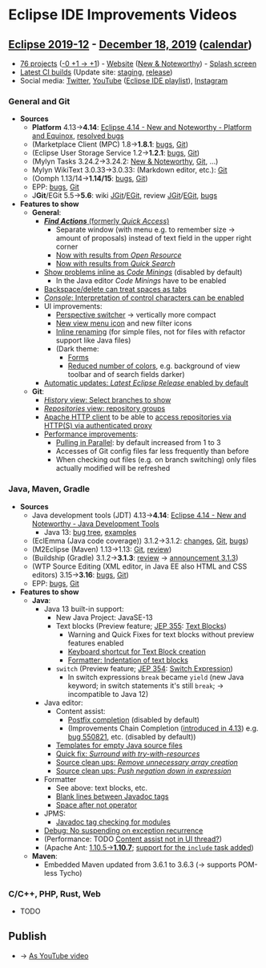 # Eclipse IDE Improvements Videos

## [Eclipse 2019-12](https://wiki.eclipse.org/Category:SimRel-2019-12) - [December 18, 2019](https://www.google.com/calendar/event?eid=NWFubTFwcWNyMWMzc2gzZDYxcTFqcTA1NjMgZ2NoczdubTRudnBtODM3NDY5ZGRqOXRqbGtAZw&ctz=Europe/Berlin) ([calendar](https://calendar.google.com/calendar/embed?src=gchs7nm4nvpm837469ddj9tjlk@group.calendar.google.com&ctz=Europe/Berlin))
* [76 projects](https://projects.eclipse.org/releases/2019-12) ([-0 +1 → +1](https://projects.eclipse.org/releases/2019-09)) - [Website](https://eclipse.org/eclipseide/2019-12) ([New & Noteworthy](https://eclipse.org/eclipseide/2019-12/noteworthy)) - [Splash screen](https://bugs.eclipse.org/bugs/show_bug.cgi?id=545158)
* [Latest CI builds](https://hudson.eclipse.org/packaging/job/simrel.epp-tycho-build/lastSuccessfulBuild/artifact/org.eclipse.epp.packages/archive/) (Update site: [staging](https://download.eclipse.org/staging/2019-12), [release](http://download.eclipse.org/releases/2019-12))
* Social media: [Twitter](http://twitter.com/EclipseJavaIDE), [YouTube](https://www.youtube.com/user/EclipseFdn) ([Eclipse IDE playlist](https://www.youtube.com/playlist?list=PLy7t4z5SYNaSNjL60ofpwVhfA7mOF3Pgk)), [Instagram](https://www.instagram.com/eclipsejavaide)

### General and Git
* **Sources**
    * **Platform** 4.13→**4.14**: [Eclipse 4.14 - New and Noteworthy - Platform and Equinox](https://www.eclipse.org/eclipse/news/4.14/platform.php), [resolved bugs](https://bugs.eclipse.org/bugs/buglist.cgi?bug_status=RESOLVED&resolution=---&resolution=FIXED&product=JDT&query_format=advanced&order=changeddate%20DESC)
    * (Marketplace Client (MPC) 1.8→**1.8.1**: [bugs](https://bugs.eclipse.org/bugs/buglist.cgi?product=MPC&query_format=advanced&order=changeddate%20DESC), [Git](https://git.eclipse.org/c/mpc/org.eclipse.epp.mpc.git/log/))
    * (Eclipse User Storage Service 1.2→**1.2.1**: [bugs](https://bugs.eclipse.org/bugs/buglist.cgi?product=USSSDK&query_format=advanced&order=changeddate%20DESC), [Git](https://git.eclipse.org/c/usssdk/org.eclipse.usssdk.git/log/))
    * (Mylyn Tasks 3.24.2→3.24.2: [New & Noteworthy](https://www.eclipse.org/mylyn/new/), [Git](https://git.eclipse.org/c/mylyn/org.eclipse.mylyn.tasks.git/log/), ...)
    * Mylyn WikiText 3.0.33→3.0.33: (Markdown editor, etc.): [Git](https://git.eclipse.org/c/mylyn/org.eclipse.mylyn.docs.git/log/)
    * (Oomph 1.13/14→**1.14/15**: [bugs](https://bugs.eclipse.org/bugs/buglist.cgi?product=Oomph&query_format=advanced&order=changeddate%20DESC), [Git](https://git.eclipse.org/c/oomph/org.eclipse.oomph.git/log/))
    * EPP: [bugs](https://bugs.eclipse.org/bugs/buglist.cgi?product=EPP&query_format=advanced&order=changeddate%20DESC), [Git](https://git.eclipse.org/c/epp/org.eclipse.epp.packages.git/log/)
    * J**Git**/EGit 5.5→**5.6**: wiki [JGit](https://wiki.eclipse.org/JGit/New_and_Noteworthy/5.6)/[EGit](https://wiki.eclipse.org/EGit/New_and_Noteworthy/5.6), review [JGit](https://projects.eclipse.org/projects/technology.jgit/reviews/5.6.0-release-review)/[EGit](https://projects.eclipse.org/projects/technology.egit/reviews/5.6.0-release-review), [bugs](https://bugs.eclipse.org/bugs/buglist.cgi?product=EGit&product=JGit&query_format=advanced&order=changeddate%20DESC)
* **Features to show**
    * **General**:
        * [**_Find Actions_** (formerly _Quick Access_)](https://www.eclipse.org/eclipse/news/4.14/platform.php#quick-access-improvements)
            * Separate window (with menu e.g. to remember size → amount of proposals) instead of text field in the upper right corner
            * [Now with results from _Open Resource_](https://www.eclipse.org/eclipse/news/4.14/platform.php#open-file-find-actions)
            * [Now with results from _Quick Search_](https://www.eclipse.org/eclipse/news/4.14/platform.php#quick-access-improvements)
        * [Show problems inline as _Code Minings_](https://www.eclipse.org/eclipse/news/4.14/platform.php#show-markers-as-code-minings) (disabled by default)
            * In the Java editor _Code Minings_ have to be enabled
        * [Backspace/delete can treat spaces as tabs](https://www.eclipse.org/eclipse/news/4.14/platform.php#delete-spaces-as-tabs)
        * [_Console_: Interpretation of control characters can be enabled](https://www.eclipse.org/eclipse/news/4.14/platform.php#control-character-console)
        * UI improvements:
            * [Perspective switcher](https://www.eclipse.org/eclipse/news/4.14/platform.php#perspective-switcher) → vertically more compact
            * [New view menu icon](https://www.eclipse.org/eclipse/news/4.14/platform.php#new-view-menu-icon) and new filter icons
            * [Inline renaming](https://www.eclipse.org/eclipse/news/4.14/platform.php#project-explorer-inline-rename) (for simple files, not for files with refactor support like Java files)
            * (Dark theme:
                * [Forms](https://www.eclipse.org/eclipse/news/4.14/platform.php#ui-forms-styling)
                * [Reduced number of colors](https://www.eclipse.org/eclipse/news/4.14/platform.php#dark-colors-usage), e.g. background of view toolbar  and of search fields darker)
        * [Automatic updates: _Latest Eclipse Release_ enabled by default](https://bugs.eclipse.org/bugs/show_bug.cgi?id=551709)
    * **Git**:
        * [_History_ view: Select branches to show](https://wiki.eclipse.org/EGit/New_and_Noteworthy/5.6#History_View:_Select_the_Branches_to_Show)
        * [_Repositories_ view: repository groups](https://wiki.eclipse.org/EGit/New_and_Noteworthy/5.6#Repositories_View:_Repository_Groups)
        * [Apache HTTP client](https://wiki.eclipse.org/EGit/New_and_Noteworthy/5.6#HTTP_Library) to be able to [access repositories via HTTP(S) via authenticated proxy](https://bugs.eclipse.org/bugs/show_bug.cgi?id=549832)
        * [Performance improvements](https://wiki.eclipse.org/EGit/New_and_Noteworthy/5.6#Performance_Improvements):
            * [Pulling in Parallel](https://wiki.eclipse.org/EGit/New_and_Noteworthy/5.6#Pulling_in_Parallel): by default increased from 1 to 3
            * Accesses of Git config files far less frequently than before
            * When checking out files (e.g. on branch switching) only files actually modified will be refreshed

### Java, Maven, Gradle
* **Sources**
    * Java development tools (JDT) 4.13→**4.14**: [Eclipse 4.14 - New and Noteworthy - Java Development Tools](https://www.eclipse.org/eclipse/news/4.14/jdt.php)
        * Java 13: [bug tree](https://bugs.eclipse.org/bugs/showdependencytree.cgi?id=539066), [examples](https://wiki.eclipse.org/Java13/Examples)
    * (EclEmma (Java code coverage)) 3.1.2→3.1.2: [changes](https://www.eclemma.org/changes.html), [Git](https://github.com/eclipse/eclemma/commits/master), [bugs](https://bugs.eclipse.org/bugs/buglist.cgi?product=Eclemma&query_format=advanced&order=changeddate%20DESC))
    * (M2Eclipse (Maven) 1.13→1.13: [Git](https://git.eclipse.org/c/m2e/m2e-core.git/log/), [review](https://projects.eclipse.org/projects/technology.m2e/reviews/1.13-release-review))
    * (Buildship (Gradle) 3.1.2→**3.1.3**: [review](https://projects.eclipse.org/projects/tools.buildship/releases/3.1.3) → [announcement 3.1.3](https://discuss.gradle.org/t/buildship-3-1-3-is-now-available/33910))
    * (WTP Source Editing (XML editor, in Java EE also HTML and CSS editors) 3.15→**3.16**: [bugs](https://bugs.eclipse.org/bugs/buglist.cgi?product=WTP%20Source%20Editing&query_format=advanced&order=changeddate%20DESC), [Git](https://git.eclipse.org/c/sourceediting/webtools.sourceediting.git/log/))
    * EPP: [bugs](https://bugs.eclipse.org/bugs/buglist.cgi?product=EPP&query_format=advanced&order=changeddate%20DESC), [Git](https://git.eclipse.org/c/epp/org.eclipse.epp.packages.git/log/)
* **Features to show**
    * **Java**:
        * Java 13 built-in support:
            * New Java Project: JavaSE-13
            * Text blocks (Preview feature; [JEP 355](https://openjdk.java.net/jeps/355): [Text Blocks](https://bugs.eclipse.org/bugs/show_bug.cgi?id=531716))
                * Warning and Quick Fixes for text blocks without preview features enabled
                * [Keyboard shortcut for Text Block creation](https://www.eclipse.org/eclipse/news/4.14/jdt.php#Text_Block_Creation_Keyboard_ShortCut)
                * [Formatter: Indentation of text blocks](https://www.eclipse.org/eclipse/news/4.14/jdt.php#formatter-text-block)
            * `switch` (Preview feature; [JEP 354](https://openjdk.java.net/jeps/354): [Switch Expression](https://bugs.eclipse.org/bugs/show_bug.cgi?id=549435))
                * In switch expressions `break` became `yield` (new Java keyword; in switch statements it's still `break`; → incompatible to Java 12)
        * Java editor:
            * Content assist:
                * [Postfix completion](https://www.eclipse.org/eclipse/news/4.14/jdt.php#postfix-completion) (disabled by default)
                * (Improvements Chain Completion ([introduced in 4.13](https://www.eclipse.org/eclipse/news/4.13/jdt.php#chain-completion)) e.g. [bug 550821](https://bugs.eclipse.org/bugs/show_bug.cgi?id=550821), etc. (disabled by default))
            * [Templates for empty Java source files](https://www.eclipse.org/eclipse/news/4.14/jdt.php#templates-empty-java-file)
            * [Quick fix: _Surround with try-with-resources_](https://www.eclipse.org/eclipse/news/4.14/jdt.php#try-with-resources)
            * [Source clean ups: _Remove unnecessary array creation_](https://www.eclipse.org/eclipse/news/4.14/jdt.php#unnecessary-array-creation)
            * [Source clean ups: _Push negation down in expression_](https://www.eclipse.org/eclipse/news/4.14/jdt.php#push-down-negation)
        * Formatter
            * See above: text blocks, etc.
            * [Blank lines between Javadoc tags](https://www.eclipse.org/eclipse/news/4.14/jdt.php#formatter-javadoc-tags-blank-lines)
            * [Space after not operator](https://www.eclipse.org/eclipse/news/4.14/jdt.php#formatter-space-before-not)
        * JPMS:
            * [Javadoc tag checking for modules](https://www.eclipse.org/eclipse/news/4.14/jdt.php#module-javadoc-checking)
        * [Debug: No suspending on exception recurrence](https://www.eclipse.org/eclipse/news/4.14/jdt.php#exception-instance-recurrence)
        * (Performance: TODO [Content assist not in UI thread?](https://www.eclipse.org/eclipse/news/4.14/jdt.php#completion-ext-flag-uithread))
        * (Apache Ant: [1.10.5→**1.10.7**](https://www.eclipse.org/eclipse/news/4.14/platform.php#ant-version-upgrade); [support for the `include` task added](https://www.eclipse.org/eclipse/news/4.14/platform.php#ant-ui-support-for-include-task))
    * **Maven**:
        * Embedded Maven updated from 3.6.1 to 3.6.3 (→ supports POM-less Tycho)

### C/C++, PHP, Rust, Web
* TODO

## Publish
* → [As YouTube video](https://www.youtube.com/playlist?list=PLnh_8hTD4yvnhXSttuewEKgKkmlIj_ND-)

